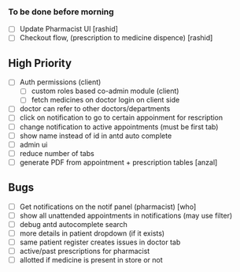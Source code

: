 ### To be done before morning

- [ ] Update Pharmacist UI [rashid]
- [ ] Checkout flow, (prescription to medicine dispence) [rashid]

## High Priority

- [ ] Auth permissions (client)
  - [ ] custom roles based co-admin module (client)
  - [ ] fetch medicines on doctor login on client side
- [ ] doctor can refer to other doctors/departments
- [ ] click on notification to go to certain appoinment for rescription
- [ ] change notification to active appointments (must be first tab)
- [ ] show name instead of id in antd auto complete
- [ ] admin ui
- [ ] reduce number of tabs
- [ ] generate PDF from appointment + prescription tables [anzal]

## Bugs

- [ ] Get notifications on the notif panel (pharmacist) [who]
- [ ] show all unattended appointments in notifications (may use filter)
- [ ] debug antd autocomplete search
- [ ] more details in patient dropdown (if it exists)
- [ ] same patient register creates issues in doctor tab
- [ ] active/past prescriptions for pharmacist
- [ ] allotted if medicine is present in store or not
